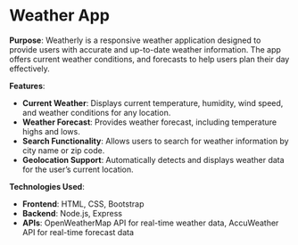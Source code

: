 # Weather App

**Purpose**: 
Weatherly is a responsive weather application designed to provide users with accurate and up-to-date weather information. The app offers current weather conditions,  and forecasts to help users plan their day effectively.

**Features**:
- **Current Weather**: Displays current temperature, humidity, wind speed, and weather conditions for any location.
- **Weather Forecast**: Provides weather forecast, including temperature highs and lows.
- **Search Functionality**: Allows users to search for weather information by city name or zip code.
- **Geolocation Support**: Automatically detects and displays weather data for the user’s current location.

**Technologies Used**:
- **Frontend**: HTML,  CSS, Bootstrap
- **Backend**: Node.js, Express
- **APIs**: OpenWeatherMap API for real-time weather data, AccuWeather API for real-time forecast data


